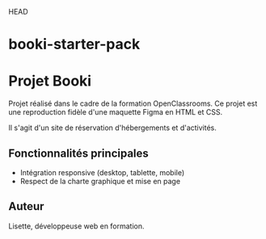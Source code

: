  HEAD
# booki-starter-pack

# Projet Booki

Projet réalisé dans le cadre de la formation OpenClassrooms.
Ce projet est une reproduction fidèle d'une maquette Figma en HTML et CSS.

Il s'agit d'un site de réservation d'hébergements et d'activités.

## Fonctionnalités principales

- Intégration responsive (desktop, tablette, mobile)
- Respect de la charte graphique et mise en page

## Auteur

Lisette, développeuse web en formation.
